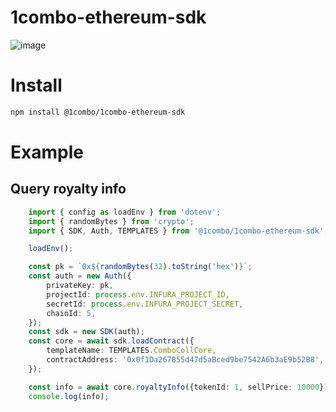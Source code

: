 # 1combo-ethereum-sdk

![image](https://user-images.githubusercontent.com/107178656/200139005-293f306f-2294-462b-aa6d-77ead4edf524.png)
# Install
```sh
npm install @1combo/1combo-ethereum-sdk
```

# Example

## Query royalty info

```ts
    import { config as loadEnv } from 'dotenv';
    import { randomBytes } from 'crypto';
    import { SDK, Auth, TEMPLATES } from '@1combo/1combo-ethereum-sdk';

    loadEnv();

    const pk = `0x${randomBytes(32).toString('hex')}`;
    const auth = new Auth({
        privateKey: pk,
        projectId: process.env.INFURA_PROJECT_ID,
        secretId: process.env.INFURA_PROJECT_SECRET,
        chainId: 5,
    });
    const sdk = new SDK(auth);
    const core = await sdk.loadContract({
        templateName: TEMPLATES.ComboCollCore,
        contractAddress: '0x0f1Da267B55d47d5aBced9be7542A6b3aE9b52B8',
    });

    const info = await core.royaltyInfo({tokenId: 1, sellPrice: 10000});
    console.log(info);
```